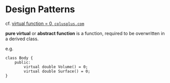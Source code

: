 # Design Patterns  

cf. [virtual function = 0, `cplusplus.com`](http://www.cplusplus.com/forum/beginner/40226/)

**pure virtual** or **abstract function** is a function, required to be overwritten in a derived class.  

e.g. 

``` 
class Body {
	public:
		virtual double Volume() = 0;
		virtual double Surface() = 0;
}
```  

